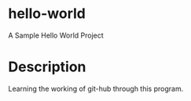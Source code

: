 # hello-world
A Sample Hello World Project


# Description
Learning the working of git-hub through this program.
